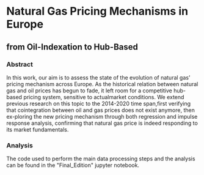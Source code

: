 # Natural Gas Pricing Mechanisms in Europe
## from Oil-Indexation to Hub-Based

### Abstract
In this work, our aim is to assess the state of the evolution of natural gas’ pricing mechanism across Europe. As the historical relation between natural gas and oil prices has begun to fade, it left room for a competitive hub-based pricing system, sensitive to actualmarket conditions. We extend previous research on this topic to the 2014-2020 time span,first verifying that cointegration between oil and gas prices does not exist anymore, then ex-ploring the new pricing mechanism through both regression and impulse response analysis, confirming that natural gas price is indeed responding to its market fundamentals.

### Analysis
The code used to perform the main data processing steps and the analysis can be found in the "Final_Edition" jupyter notebook.
